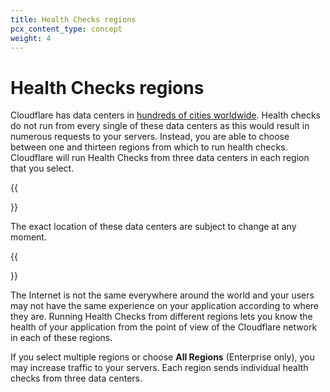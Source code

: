 ```yaml
---
title: Health Checks regions
pcx_content_type: concept
weight: 4
---
```


# Health Checks regions

Cloudflare has data centers in [hundreds of cities worldwide](https://www.cloudflare.com/network/). Health checks do not run from every single of these data centers as this would result in numerous requests to your servers. Instead, you are able to choose between one and thirteen regions from which to run health checks. Cloudflare will run Health Checks from three data centers in each region that you select.

{{<Aside type="note">}}

The exact location of these data centers are subject to change at any moment.

{{</Aside>}}

The Internet is not the same everywhere around the world and your users may not have the same experience on your application according to where they are. Running Health Checks from different regions lets you know the health of your application from the point of view of the Cloudflare network in each of these regions.

If you select multiple regions or choose **All Regions** (Enterprise only), you may increase traffic to your servers. Each region sends individual health checks from three data centers.